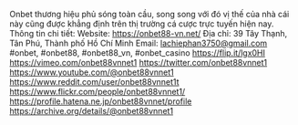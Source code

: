 Onbet thương hiệu phủ sóng toàn cầu, song song với đó vị thế của nhà cái này cũng được khẳng định trên thị trường cá cược trực tuyến hiện nay.
Thông tin chi tiết:
Website: https://onbet88-vn.net/
Địa chỉ: 39 Tây Thạnh, Tân Phú, Thành phố Hồ Chí Minh
Email: lachiephan3750@gmail.com
#onbet, #onbet88, #onbet88_vn, #onbet_casino
https://flip.it/lgx0HI
https://vimeo.com/onbet88vnnet1
https://twitter.com/onbet88vnnet1
https://www.youtube.com/@onbet88vnnet1
https://www.reddit.com/user/onbet88vnnet1t
https://www.flickr.com/people/onbet88vnnet1/
https://profile.hatena.ne.jp/onbet88vnnet/profile
https://archive.org/details/@onbet88vnnet1
